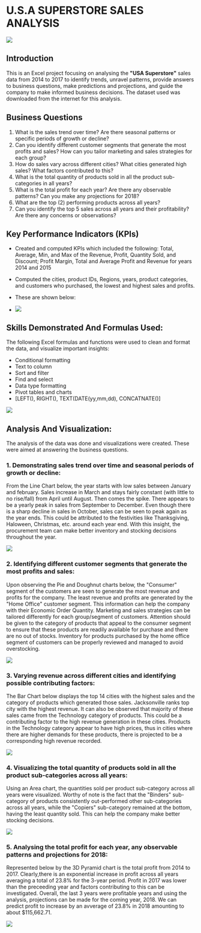 # U.S.A SUPERSTORE SALES ANALYSIS
![](Superstore-logo.jpg)

## Introduction
This is an Excel project focusing on analysing the **"USA Superstore"** sales data from 2014 to 2017 to identify trends, unravel patterns, provide answers to business questions, make predictions and projections, and guide the company to make informed business decisions. The dataset used was downloaded from the internet for this analysis.

## Business Questions
1. What is the sales trend over time? Are there seasonal patterns or specific periods of growth or decline?
2. Can you identify different customer segments that generate the most profits and sales? How can you tailor marketing and sales strategies for each group?
3. How do sales vary across different cities? What cities generated high sales? What factors contributed to this?
4. What is the total quantity of products sold in all the product sub-categories in all years?
5. What is the total profit for each year? Are there any observable patterns? Can you make any projections for 2018?
6. What are the top (2) performing products across all years?
7. Can you identify the top 5 sales across all years and their profitability? Are there any concerns or observations?

## Key Performance Indicators (KPIs)
- Created and computed KPIs which included the following: Total, Average, Min, and Max of the Revenue, Profit, Quantity Sold, and Discount; Profit Margin, Total and Average Profit and Revenue for years 2014 and 2015
- Computed the cities, product IDs, Regions, years, product categories, and customers who purchased, the lowest and highest sales and profits.
- These are shown below:

- ![](KPIs.png)

## Skills Demonstrated And Formulas Used:
The following Excel formulas and functions were used to clean and format the data, and visualize important insights:
- Conditional formatting
- Text to column
- Sort and filter
- Find and select
- Data type formatting
- Pivot tables and charts
- [LEFT(), RIGHT(), TEXT(DATE(yy,mm,dd), CONCATNATE()]

![](Formulas.png)

## Analysis And Visualization:
The analysis of the data was done and visualizations were created. These were aimed at answering the business questions.

### 1. Demonstrating sales trend over time and seasonal periods of growth or decline:
From the Line Chart below, the year starts with low sales between January and february. Sales increase in March and stays fairly constant (with little to no rise/fall) from April until August. Then comes the spike. There appears to be a yearly peak in sales from September to December. Even though there is a sharp decline in sales in October, sales can be seen to peak again as the year ends. This could be attributed to the festivities like Thanksgiving, Haloween, Christmas, etc. around each year end. With this insight, the procurement team can make better inventory and stocking decisions throughout the year.

![](Total-revenue-year.png)

### 2. Identifying different customer segments that generate the most profits and sales:
Upon observing the Pie and Doughnut charts below, the "Consumer" segment of the customers are seen to generate the most revenue and profits for the company. The least revenue and profits are generated by the "Home Office" customer segment. This information can help the company with their Economic Order Quantity. Marketing and sales strategies can be tailored differently for each group/segment of customers. Attention should be given to the category of products that appeal to the consumer segment to ensure that these products are readily available for purchase and there are no out of stocks. Inventory for products purchased by the home office segment of customers can be properly reviewed and managed to avoid overstocking.

![](Sales-Profit-segment.png)

### 3. Varying revenue across different cities and identifying possible contributing factors:
The Bar Chart below displays the top 14 cities with the highest sales and the category of products which generated those sales. Jacksonville ranks top city with the highest revenue. It can also be observed that majority of these sales came from the Technology category of products. This could be a contributing factor to the high revenue generation in these cities. Products in the Technology category appear to have high prices, thus in cities where there are higher demands for these products, there is projected to be a corresponding high revenue recorded.

![](Cities-highest-sales.png)

### 4. Visualizing the total quantity of products sold in all the product sub-categories across all years:
Using an Area chart, the quantities sold per product sub-category across all years were visualized. Worthy of note is the fact that the "Binders" sub-category of products consistently out-performed other sub-categories across all years, while the "Copiers" sub-category remained at the bottom, having the least quantity sold. This can help the company make better stocking decisions.

![](Quantity-sold-subcategory.png)

### 5. Analysing the total profit for each year, any observable patterns and projections for 2018:
Represented below by the 3D Pyramid chart is the total profit from 2014 to 2017. Clearly,there is an exponential increase in profit across all years averaging a total of 23.8% for the 3-year period. Profit in 2017 was lower than the preceeding year and factors contributing to this can be investigated. Overall, the last 3 years were profitable years and using the analysis, projections can be made for the coming year, 2018. We can predict profit to increase by an avverage of 23.8% in 2018 amounting to about $115,662.71.

![](Total-profit-year.png)
